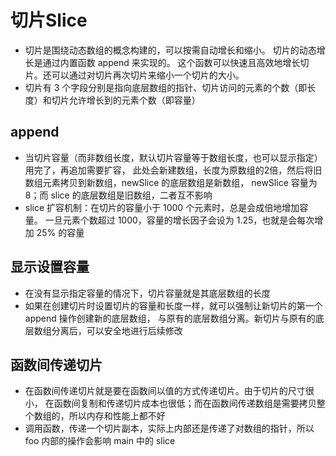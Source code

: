 # 切片Slice

- 切片是围绕动态数组的概念构建的，可以按需自动增长和缩小。
切片的动态增长是通过内置函数 append 来实现的。
这个函数可以快速且高效地增长切片。还可以通过对切片再次切片来缩小一个切片的大小。
- 切片有 3 个字段分别是指向底层数组的指针、切片访问的元素的个数（即长度）和切片允许增长到的元素个数（即容量）

## append

- 当切片容量（而非数组长度，默认切片容量等于数组长度，也可以显示指定）用完了，再追加需要扩容，
此处会新建数组，长度为原数组的2倍，然后将旧数组元素拷贝到新数组，newSlice 的底层数组是新数组，
newSlice 容量为8；而 slice 的底层数组是旧数组，二者互不影响
- slice 扩容机制：在切片的容量小于 1000 个元素时，总是会成倍地增加容量。
一旦元素个数超过 1000，容量的增长因子会设为 1.25，也就是会每次增加 25% 的容量

## 显示设置容量

- 在没有显示指定容量的情况下，切片容量就是其底层数组的长度
- 如果在创建切片时设置切片的容量和长度一样，就可以强制让新切片的第一个 append 操作创建新的底层数组，
与原有的底层数组分离。新切片与原有的底层数组分离后，可以安全地进行后续修改

## 函数间传递切片

- 在函数间传递切片就是要在函数间以值的方式传递切片。由于切片的尺寸很小，
在函数间复制和传递切片成本也很低；而在函数间传递数组是需要拷贝整个数组的，所以内存和性能上都不好
- 调用函数，传递一个切片副本，实际上内部还是传递了对数组的指针，所以 foo 内部的操作会影响 main 中的 slice
